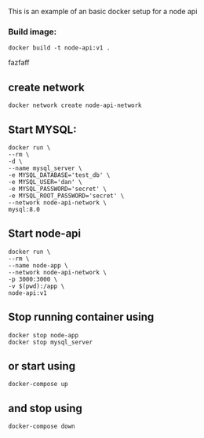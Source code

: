 This is an example of an basic docker setup for a node api

### Build image:

    docker build -t node-api:v1 .
fazfaff
## create network

    docker network create node-api-network

## Start MYSQL:
    
    docker run \
    --rm \
    -d \
    --name mysql_server \
    -e MYSQL_DATABASE='test_db' \
    -e MYSQL_USER='dan' \
    -e MYSQL_PASSWORD='secret' \
    -e MYSQL_ROOT_PASSWORD='secret' \
    --network node-api-network \
    mysql:8.0 

    
## Start node-api

    docker run \
    --rm \
    --name node-app \
    --network node-api-network \
    -p 3000:3000 \
    -v $(pwd):/app \
    node-api:v1 

## Stop running container using

    docker stop node-app
    docker stop mysql_server

## or start using

    docker-compose up

## and stop using

    docker-compose down
    
